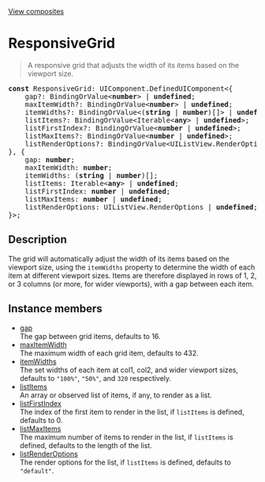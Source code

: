 [View composites](../index.md)

# ResponsiveGrid

> A responsive grid that adjusts the width of its items based on the viewport size.

<pre class="docgen_signature"><b>const</b> ResponsiveGrid: UIComponent.DefinedUIComponent&lt;{<br>    gap?: BindingOrValue&lt;<b>number</b>&gt; | <b>undefined</b>;<br>    maxItemWidth?: BindingOrValue&lt;<b>number</b>&gt; | <b>undefined</b>;<br>    itemWidths?: BindingOrValue&lt;(<b>string</b> | <b>number</b>)[]&gt; | <b>undefined</b>;<br>    listItems?: BindingOrValue&lt;Iterable&lt;<b>any</b>&gt; | <b>undefined</b>&gt;;<br>    listFirstIndex?: BindingOrValue&lt;<b>number</b> | <b>undefined</b>&gt;;<br>    listMaxItems?: BindingOrValue&lt;<b>number</b> | <b>undefined</b>&gt;;<br>    listRenderOptions?: BindingOrValue&lt;UIListView.RenderOptions | <b>undefined</b>&gt;;<br>}, {<br>    gap: <b>number</b>;<br>    maxItemWidth: <b>number</b>;<br>    itemWidths: (<b>string</b> | <b>number</b>)[];<br>    listItems: Iterable&lt;<b>any</b>&gt; | <b>undefined</b>;<br>    listFirstIndex: <b>number</b> | <b>undefined</b>;<br>    listMaxItems: <b>number</b> | <b>undefined</b>;<br>    listRenderOptions: UIListView.RenderOptions | <b>undefined</b>;<br>}&gt;;</pre>

## Description

The grid will automatically adjust the width of its items based on the viewport size, using the `itemWidths` property to determine the width of each item at different viewport sizes. Items are therefore displayed in rows of 1, 2, or 3 columns (or more, for wider viewports), with a gap between each item.

## Instance members

- [<!--{ref:property}-->gap](ResponsiveGrid_gap.md) \
    The gap between grid items, defaults to 16.
- [<!--{ref:property}-->maxItemWidth](ResponsiveGrid_maxItemWidth.md) \
    The maximum width of each grid item, defaults to 432.
- [<!--{ref:property}-->itemWidths](ResponsiveGrid_itemWidths.md) \
    The set widths of each item at col1, col2, and wider viewport sizes, defaults to `"100%"`, `"50%"`, and `320` respectively.
- [<!--{ref:property}-->listItems](ResponsiveGrid_listItems.md) \
    An array or observed list of items, if any, to render as a list.
- [<!--{ref:property}-->listFirstIndex](ResponsiveGrid_listFirstIndex.md) \
    The index of the first item to render in the list, if `listItems` is defined, defaults to 0.
- [<!--{ref:property}-->listMaxItems](ResponsiveGrid_listMaxItems.md) \
    The maximum number of items to render in the list, if `listItems` is defined, defaults to the length of the list.
- [<!--{ref:property}-->listRenderOptions](ResponsiveGrid_listRenderOptions.md) \
    The render options for the list, if `listItems` is defined, defaults to `"default"`.